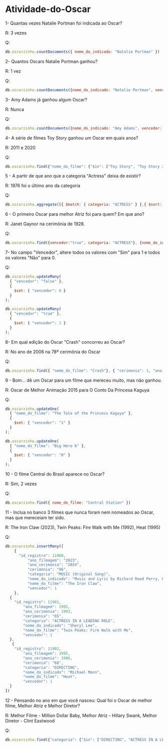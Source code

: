 # Atividade-do-Oscar
1- Quantas vezes Natalie Portman foi indicada ao Oscar?

R: 3 vezes

Q: 
```js
db.oscarzinho.countDocuments({ nome_do_indicado: "Natalie Portman" })
```

2- Quantos Oscars Natalie Portman ganhou?

R: 1 vez

Q: 
```js
db.oscarzinho.countDocuments({nome_do_indicado: "Natalie Portman", vencedor: "true"})
```

3- Amy Adams já ganhou algum Oscar?

R: Nunca

Q: 
```js
db.oscarzinho.countDocuments({nome_do_indicado: "Amy Adams", vencedor: "true"})
```

4- A série de filmes Toy Story ganhou um Oscar em quais anos?

R: 2011 e 2020

Q: 
```js
db.oscarzinho.find({"nome_do_filme": {"$in": ["Toy Story", "Toy Story 2", "Toy Story 3", "Toy Story 4"]}, "vencedor": {"$eq": "true"}})
```
  
5 - A partir de que ano que a categoria "Actress" deixa de existir?

R:  1976 foi o último ano da categoria

Q: 
```js
db.oscarzinho.aggregate([{ $match: { categoria: "ACTRESS" } },{ $sort: { ano_cerimonia: -1 } },{ $project: { ano_cerimonia: 1 } }, { $limit: 1 } ]) 
```

6 - O primeiro Oscar para melhor Atriz foi para quem? Em que ano?

R: Janet Gaynor na cerimônia de 1928.

Q:
```js
db.oscarzinho.find({vencedor:"true", categoria: "ACTRESS"}, {nome_do_indicado: 1, ano_cerimonia: 1, _id: 0}).limit(1)
```

7- No campo "Vencedor", altere todos os valores com "Sim" para 1 e todos os valores "Não" para 0.

Q: 
```js
db.oscarzinho.updateMany(
  { "vencedor": "false" }, 
  { 
    $set: { "vencedor": 0 }
  }
);

db.oscarzinho.updateMany(
  { "vencedor": "true" }, 
  { 
    $set: { "vencedor": 1 }
  }
);
```

8- Em qual edição do Oscar "Crash" concorreu ao Oscar?

R: No ano de 2006 na 78º cerimônia do Oscar

Q: 
```js
db.oscarzinho.find({ "nome_do_filme": "Crash"}, { "cerimonia": 1, "ano_cerimonia": 1, "_id": 0 }).limit(1)
```

9 - Bom... dê um Oscar para um filme que mereceu muito, mas não ganhou.

R: Oscar de Melhor Animação 2015 para O Conto Da Princesa Kaguya

Q:
```js
db.oscarzinho.updateOne(
  { "nome_do_filme": "The Tale of the Princess Kaguya" }, 
  { 
    $set: { "vencedor": "1" }
  }
);

db.oscarzinho.updateOne(
  { "nome_do_filme": "Big Hero 6" }, 
  { 
    $set: { "vencedor": "0" }
  }
);
```

10 - O filme Central do Brasil aparece no Oscar?

R: Sim, 2 vezes

Q:
```js
db.oscarzinho.find({ nome_do_filme: "Central Station" })
```

11 - Inclua no banco 3 filmes que nunca foram nem nomeados ao Oscar, mas que mereceiam ter sido.

R: The Iron Claw (2023), Twin Peaks: Fire Walk with Me (1992), Heat (1995)

Q:
```js
db.oscarzinho.insertMany([
    {
      "id_registro": 11900,
          "ano_filmagem": "2023",
          "ano_cerimonia": "2024",
          "cerimonia": "96",
          "categoria": "MUSIC (Original Song)",
          "nome_do_indicado": "Music and Lyric by Richard Reed Perry, Little Scream and The Barr Brothers",
          "nome_do_filme": "The Iron Claw",
          "vencedor": 1
    },
  {
    "id_registro": 11901,
        "ano_filmagem": 1992,
        "ano_cerimonia": 1993,
        "cerimonia": "65",
        "categoria": "ACTRESS IN A LEADING ROLE",
        "nome_do_indicado": "Sheryl Lee",
        "nome_do_filme": "Twin Peaks: Fire Walk with Me",
        "vencedor": 1
  },
   {
    "id_registro": 11902,
        "ano_filmagem": 1995,
        "ano_cerimonia": 1996,
        "cerimonia": "68",
        "categoria": "DIRECTING",
        "nome_do_indicado": "Michael Mann",
        "nome_do_filme": "Heat",
        "vencedor": 1
  }
])
```

12 - Pensando no ano em que você nasceu: Qual foi o Oscar de melhor filme, Melhor Atriz e Melhor Diretor?

R: Melhor Filme - Million Dollar Baby, Melhor Atriz - Hillary Swank, Melhor Diretor - Clint Eastwood

Q: 
```js
db.oscarzinho.find({"categoria": {"$in": ["DIRECTING", "ACTRESS IN A LEADING ROLE", "BEST PICTURE"]}, "ano_cerimonia":2005, "vencedor":1} )
```

